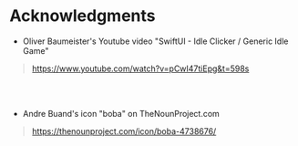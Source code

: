 


Acknowledgments
============================================

* Oliver Baumeister's Youtube video "SwiftUI - Idle Clicker / Generic Idle Game"<br>
> https://www.youtube.com/watch?v=pCwI47tiEpg&t=598s

<br><br>

* Andre Buand's icon "boba" on TheNounProject.com
> https://thenounproject.com/icon/boba-4738676/
